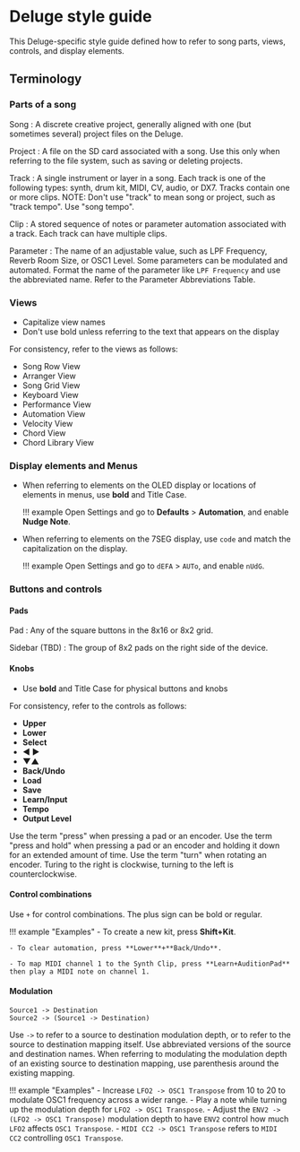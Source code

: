# Deluge style guide

This Deluge-specific style guide defined how to refer to song parts, views, controls, and display elements.

## Terminology

### Parts of a song

Song
: A discrete creative project, generally aligned with one (but sometimes several) project files on the Deluge.

Project
: A file on the SD card associated with a song. Use this only when referring to the file system, such as saving or deleting projects.

Track
: A single instrument or layer in a song. Each track is one of the following types: synth, drum kit, MIDI, CV, audio, or DX7. Tracks contain one or more clips. NOTE: Don't use "track" to mean song or project, such as "track tempo". Use "song tempo".

Clip
: A stored sequence of notes or parameter automation associated with a track. Each track can have multiple clips.

Parameter
: The name of an adjustable value, such as LPF Frequency, Reverb Room Size, or OSC1 Level. Some parameters can be modulated and automated. Format the name of the parameter like `LPF Frequency` and use the abbreviated name. Refer to the Parameter Abbreviations Table. 

### Views

- Capitalize view names
- Don't use bold unless referring to the text that appears on the display

For consistency, refer to the views as follows:

- Song Row View
- Arranger View
- Song Grid View
- Keyboard View
- Performance View
- Automation View
- Velocity View
- Chord View
- Chord Library View

### Display elements and Menus

- When referring to elements on the OLED display or locations of elements in menus, use **bold** and Title Case.

    !!! example
        Open Settings and go to **Defaults** > **Automation**, and enable **Nudge Note**.

- When referring to elements on the 7SEG display, use `code` and match the capitalization on the display.

    !!! example
        Open Settings and go to `dEFA` > `AUTo`, and enable `nUdG`.

### Buttons and controls

#### Pads

Pad
: Any of the square buttons in the 8x16 or 8x2 grid.

Sidebar (TBD)
: The group of 8x2 pads on the right side of the device.

#### Knobs

- Use **bold** and Title Case for physical buttons and knobs

For consistency, refer to the controls as follows:

- **Upper**
- **Lower**
- **Select**
- **◀ ▶**
- **▼▲**
- **Back/Undo**
- **Load**
- **Save**
- **Learn/Input**
- **Tempo**
- **Output Level**

Use the term "press" when pressing a pad or an encoder.
Use the term "press and hold" when pressing a pad or an encoder and holding it down for an extended amount of time. 
Use the term "turn" when rotating an encoder. Turing to the right is clockwise, turning to the left is counterclockwise. 

#### Control combinations

Use `+` for control combinations. The plus sign can be bold or regular.

!!! example "Examples"
    - To create a new kit, press **Shift+Kit**.
    
    - To clear automation, press **Lower**+**Back/Undo**.

    - To map MIDI channel 1 to the Synth Clip, press **Learn+AuditionPad** then play a MIDI note on channel 1.

#### Modulation

`Source1 -> Destination`  
`Source2 -> (Source1 -> Destination)`

Use `->` to refer to a source to destination modulation depth, or to refer to the source to destination mapping itself. Use abbreviated versions of the source and destination names. When referring to modulating the modulation depth of an existing source to destination mapping, use parenthesis around the existing mapping.

!!! example "Examples"
    - Increase `LFO2 -> OSC1 Transpose` from 10 to 20 to modulate OSC1 frequency across a wider range. 
    - Play a note while turning up the modulation depth for `LFO2 -> OSC1 Transpose`. 
    - Adjust the `ENV2 -> (LFO2 -> OSC1 Transpose)` modulation depth to have `ENV2` control how much `LFO2` affects `OSC1 Transpose`. 
    - `MIDI CC2 -> OSC1 Transpose` refers to `MIDI CC2` controlling `OSC1 Transpose`. 